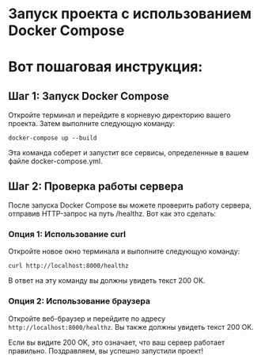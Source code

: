 # Запуск проекта с использованием Docker Compose
# Вот пошаговая инструкция:

## Шаг 1: Запуск Docker Compose
Откройте терминал и перейдите в корневую директорию вашего проекта. Затем выполните следующую команду:

```docker-compose up --build```

Эта команда соберет и запустит все сервисы, определенные в вашем файле docker-compose.yml.

## Шаг 2: Проверка работы сервера
После запуска Docker Compose вы можете проверить работу сервера, отправив HTTP-запрос на путь /healthz. Вот как это сделать:

### Опция 1: Использование curl
Откройте новое окно терминала и выполните следующую команду:

```curl http://localhost:8000/healthz```

В ответ на эту команду вы должны увидеть текст 200 OK.

### Опция 2: Использование браузера
Откройте веб-браузер и перейдите по адресу ```http://localhost:8000/healthz```. Вы также должны увидеть текст 200 OK.

Если вы видите 200 OK, это означает, что ваш сервер работает правильно. Поздравляем, вы успешно запустили проект!

